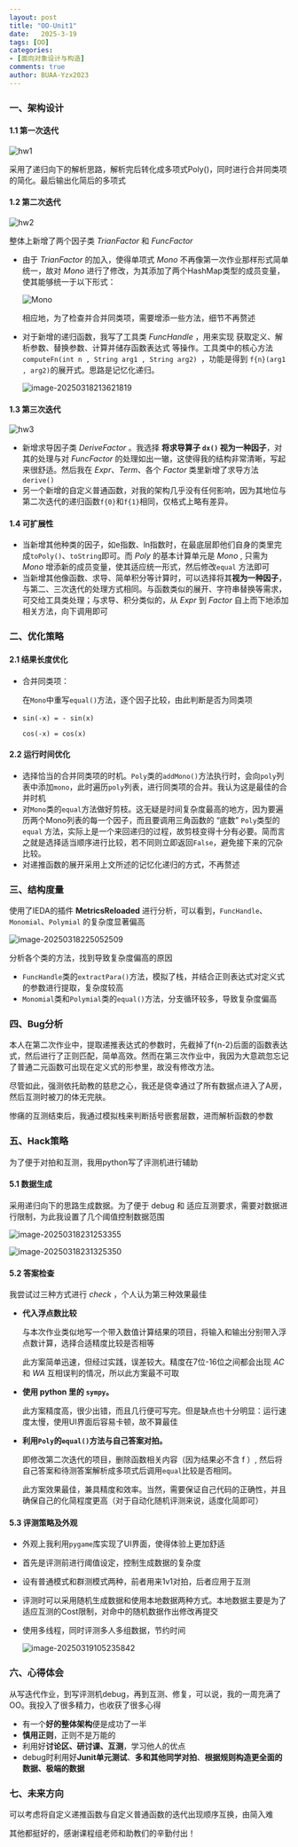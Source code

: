 ```yaml
---
layout: post
title: "OO-Unit1"
date:   2025-3-19
tags: [OO]
categories:
- [面向对象设计与构造]
comments: true
author: BUAA-Yzx2023
---
```


### 一、架构设计

#### 1.1 第一次迭代

![hw1](https://circlecoder05.oss-cn-beijing.aliyuncs.com/test/202504012211245.png)

采用了递归向下的解析思路，解析完后转化成多项式Poly()，同时进行合并同类项的简化。最后输出化简后的多项式

#### 1.2 第二次迭代

![hw2](https://circlecoder05.oss-cn-beijing.aliyuncs.com/test/202504012211640.png)

整体上新增了两个因子类  $TrianFactor$  和  $FuncFactor$  

- 由于  $TrianFactor$  的加入，使得单项式  $Mono$  不再像第一次作业那样形式简单统一，故对  $Mono$  进行了修改，为其添加了两个HashMap类型的成员变量，使其能够统一于以下形式：

  ![Mono](https://circlecoder05.oss-cn-beijing.aliyuncs.com/test/202504012212197.png)

  相应地，为了检查并合并同类项，需要增添一些方法，细节不再赘述

- 对于新增的递归函数，我写了工具类  $FuncHandle$  ，用来实现  获取定义、解析参数、替换参数、计算并储存函数表达式 等操作。工具类中的核心方法 `computeFn(int n , String arg1 , String arg2) `，功能是得到 `f{n}(arg1 , arg2)`的展开式。思路是记忆化递归。

  ![image-20250318213621819](https://circlecoder05.oss-cn-beijing.aliyuncs.com/test/202504012205250.png)

#### 1.3 第三次迭代

![hw3](https://circlecoder05.oss-cn-beijing.aliyuncs.com/test/202504012211816.png)

- 新增求导因子类  $DeriveFactor$  。我选择 **将求导算子 `dx()` 视为一种因子**，对其的处理与对 $FuncFactor$ 的处理如出一辙，这使得我的结构非常清晰，写起来很舒适。然后我在 $Expr$、$Term$、各个  $Factor$ 类里新增了求导方法 `derive()`
- 另一个新增的自定义普通函数，对我的架构几乎没有任何影响，因为其地位与第二次迭代的递归函数`f{0}`和`f{1}`相同，仅格式上略有差异。

#### 1.4 可扩展性

- 当新增其他种类的因子，如e指数、ln指数时，在最底层即他们自身的类里完成`toPoly()`、`toString`即可。而 $Poly$ 的基本计算单元是  $Mono$ , 只需为  $Mono$  增添新的成员变量，使其适应统一形式，然后修改`equal` 方法即可
- 当新增其他像函数、求导、简单积分等计算时，可以选择将其**视为一种因子**，与第二、三次迭代的处理方式相同。与函数类似的展开、字符串替换等需求，可交给工具类处理；与求导、积分类似的，从  $Expr$ 到  $Factor$  自上而下地添加相关方法，向下调用即可



### 二、优化策略

#### 2.1 结果长度优化

- 合并同类项：

  在`Mono`中重写`equal()`方法，逐个因子比较，由此判断是否为同类项

- `sin(-x) = - sin(x)`

  `cos(-x) = cos(x)`

#### 2.2 运行时间优化

- 选择恰当的合并同类项的时机。`Poly`类的`addMono()`方法执行时，会向`poly`列表中添加`mono`，此时遍历`poly`列表，进行同类项的合并。我认为这是最佳的合并时机
- 对`Mono`类的`equal`方法做好剪枝。这无疑是时间复杂度最高的地方，因为要遍历两个Mono列表的每一个因子，而且要调用三角函数的 “底数” `Poly`类型的 `equal` 方法，实际上是一个来回递归的过程，故剪枝变得十分有必要。简而言之就是选择适当顺序进行比较，若不同则立即返回`False`，避免接下来的冗杂比较。
- 对递推函数的展开采用上文所述的记忆化递归的方式，不再赘述



### 三、结构度量

使用了IEDA的插件 **MetricsReloaded** 进行分析，可以看到，`FuncHandle`、`Monomial`、`Polymial` 的复杂度显著偏高

 ![image-20250318225052509](https://circlecoder05.oss-cn-beijing.aliyuncs.com/test/202504012205462.png)

分析各个类的方法，找到导致复杂度偏高的原因

- `FuncHandle`类的`extractPara()`方法，模拟了栈，并结合正则表达式对定义式的参数进行提取，复杂度较高
- `Monomial`类和`Polymial`类的`equal()`方法，分支循环较多，导致复杂度偏高



### 四、Bug分析

本人在第二次作业中，提取递推表达式的参数时，先截掉了f{n-2}后面的函数表达式，然后进行了正则匹配，简单高效。然而在第三次作业中，我因为大意疏忽忘记了普通二元函数可出现在定义式的形参里，故没有修改方法。

尽管如此，强测依托助教的慈悲之心，我还是侥幸通过了所有数据点进入了A房，然后互测时被刀的体无完肤。

惨痛的互测结束后，我通过模拟栈来判断括号嵌套层数，进而解析函数的参数

### 五、Hack策略

为了便于对拍和互测，我用python写了评测机进行辅助

#### 5.1 数据生成

采用递归向下的思路生成数据。为了便于 debug 和 适应互测要求，需要对数据进行限制，为此我设置了几个阈值控制数据范围 

 ![image-20250318231253355](https://circlecoder05.oss-cn-beijing.aliyuncs.com/test/202504012206058.png)

 ![image-20250318231325350](https://circlecoder05.oss-cn-beijing.aliyuncs.com/test/202504012206990.png)

#### 5.2 答案检查

我尝试过三种方式进行 $check$ ，个人认为第三种效果最佳

- **代入浮点数比较**

  与本次作业类似地写一个带入数值计算结果的项目，将输入和输出分别带入浮点数计算，选择合适精度比较是否相等

  此方案简单迅速，但经过实践，误差较大。精度在7位-16位之间都会出现 $AC$ 和 $WA$ 互相误判的情况，所以此方案最不可取

- **使用 python 里的 `sympy`。**

  此方案精度高，很少出错，而且几行便可写完。但是缺点也十分明显：运行速度太慢，使用UI界面后容易卡顿，故不算最佳

- **利用`Poly`的`equal()`方法与自己答案对拍。**

  即修改第二次迭代的项目，删除函数相关内容（因为结果必不含 f ）, 然后将自己答案和待测答案解析成多项式后调用`equal`比较是否相同。

  此方案效果最佳，兼具精度和效率。当然，需要保证自己代码的正确性，并且确保自己的化简程度更高（对于自动化随机评测来说，适度化简即可）

#### 5.3 评测策略及外观

- 外观上我利用`pygame`库实现了UI界面，使得体验上更加舒适

- 首先是评测前进行阈值设定，控制生成数据的复杂度

- 设有普通模式和群测模式两种，前者用来1v1对拍，后者应用于互测

- 评测时可以采用随机生成数据和使用本地数据两种方式。本地数据主要是为了适应互测的Cost限制，对命中的随机数据作出修改再提交

- 使用多线程，同时评测多人多组数据，节约时间

  ![image-20250319105235842](https://circlecoder05.oss-cn-beijing.aliyuncs.com/test/202504012206749.png)

  

### 六、心得体会

从写迭代作业，到写评测机debug，再到互测、修复，可以说，我的一周充满了OO。我投入了很多精力，也收获了很多心得

- 有一个**好的整体架构**便是成功了一半
- **慎用正则**，正则不是万能的
- 利用好**讨论区、研讨课、互测**，学习他人的优点
- debug时利用好**Junit单元测试**、**多和其他同学对拍**、**根据规则构造更全面的数据、极端的数据**

### 七、未来方向

可以考虑将自定义递推函数与自定义普通函数的迭代出现顺序互换，由简入难

其他都挺好的，感谢课程组老师和助教们的辛勤付出！

